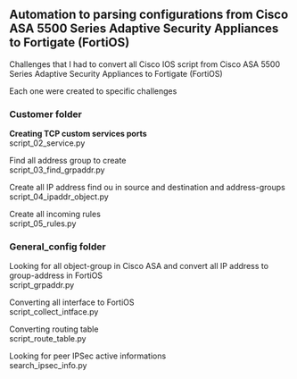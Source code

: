 ## Automation to parsing configurations from Cisco ASA 5500 Series Adaptive Security Appliances to Fortigate (FortiOS)

Challenges that I had to convert all Cisco IOS script from Cisco ASA 5500 Series Adaptive Security Appliances to Fortigate (FortiOS)

Each one were created to specific challenges </br>

### Customer folder

<b>Creating TCP custom services ports</br></b>
script_02_service.py

Find all address group to create</br>
script_03_find_grpaddr.py

Create all IP address find ou in source and destination and address-groups</br>
script_04_ipaddr_object.py

Create all incoming rules</br>
script_05_rules.py

### General_config folder

Looking for all object-group in Cisco ASA  and convert all IP address to group-address in FortiOS </br>
script_grpaddr.py

Converting all interface to FortiOS</br>
script_collect_intface.py

Converting routing table</br>
script_route_table.py

Looking for peer IPSec active informations</br>
search_ipsec_info.py